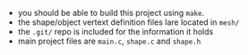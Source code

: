 * you  should be able to build this project using `make`.
* the shape/object vertext definition files lare located in `mesh/`
* the `.git/` repo is included for the information it holds
* main project files are `main.c`, `shape.c` and `shape.h`
